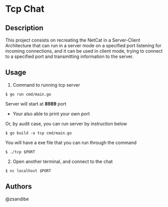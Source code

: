 # Tcp Chat

## Description

This project consists on recreating the NetCat in a Server-Client Architecture that can run in a server mode on a specified port listening for incoming connections, and it can be used in client mode, trying to connect to a specified port and transmitting information to the server.

## Usage

1. Command to running tcp server 

```
$ go run cmd/main.go
```

Server will start at **8989** port

-   Your also able to print your own port

Or, by audit case, you can run server by instruction below

```
$ go build -o tcp cmd/main.go
```

You will have a exe file that you can run through the command

```
$ ./tcp $PORT
```

2. Open another terminal, and connect to the chat

```
$ nc localhost $PORT
```

## Authors

@zsandibe
